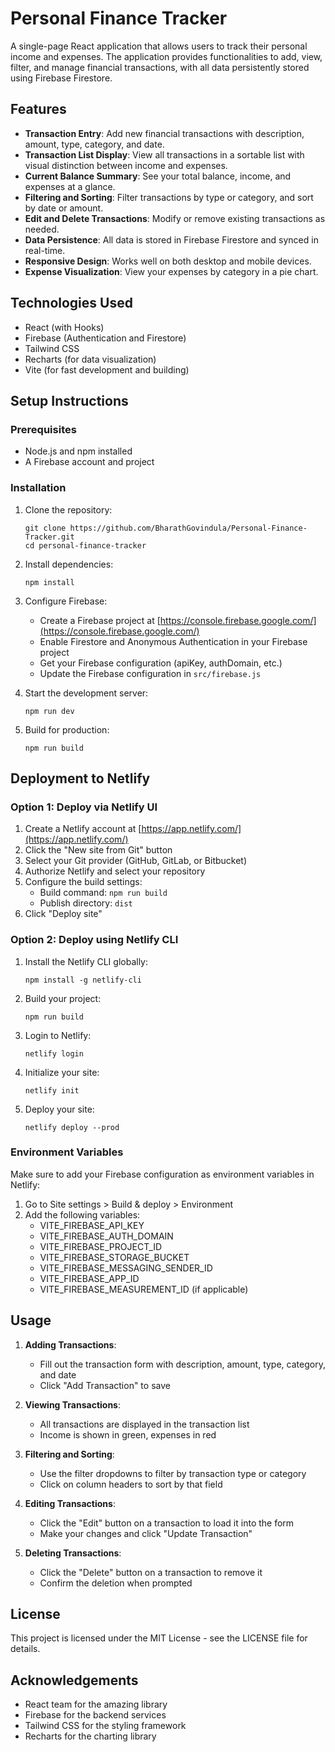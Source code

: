 # Personal Finance Tracker

A single-page React application that allows users to track their personal income and expenses. The application provides functionalities to add, view, filter, and manage financial transactions, with all data persistently stored using Firebase Firestore.

## Features

- **Transaction Entry**: Add new financial transactions with description, amount, type, category, and date.
- **Transaction List Display**: View all transactions in a sortable list with visual distinction between income and expenses.
- **Current Balance Summary**: See your total balance, income, and expenses at a glance.
- **Filtering and Sorting**: Filter transactions by type or category, and sort by date or amount.
- **Edit and Delete Transactions**: Modify or remove existing transactions as needed.
- **Data Persistence**: All data is stored in Firebase Firestore and synced in real-time.
- **Responsive Design**: Works well on both desktop and mobile devices.
- **Expense Visualization**: View your expenses by category in a pie chart.

## Technologies Used

- React (with Hooks)
- Firebase (Authentication and Firestore)
- Tailwind CSS
- Recharts (for data visualization)
- Vite (for fast development and building)

## Setup Instructions

### Prerequisites

- Node.js and npm installed
- A Firebase account and project

### Installation

1. Clone the repository:
   ```
   git clone https://github.com/BharathGovindula/Personal-Finance-Tracker.git
   cd personal-finance-tracker
   ```

2. Install dependencies:
   ```
   npm install
   ```

3. Configure Firebase:
   - Create a Firebase project at [https://console.firebase.google.com/](https://console.firebase.google.com/)
   - Enable Firestore and Anonymous Authentication in your Firebase project
   - Get your Firebase configuration (apiKey, authDomain, etc.)
   - Update the Firebase configuration in `src/firebase.js`

4. Start the development server:
   ```
   npm run dev
   ```

5. Build for production:
   ```
   npm run build
   ```

## Deployment to Netlify

### Option 1: Deploy via Netlify UI

1. Create a Netlify account at [https://app.netlify.com/](https://app.netlify.com/)
2. Click the "New site from Git" button
3. Select your Git provider (GitHub, GitLab, or Bitbucket)
4. Authorize Netlify and select your repository
5. Configure the build settings:
   - Build command: `npm run build`
   - Publish directory: `dist`
6. Click "Deploy site"

### Option 2: Deploy using Netlify CLI

1. Install the Netlify CLI globally:
   ```
   npm install -g netlify-cli
   ```
2. Build your project:
   ```
   npm run build
   ```
3. Login to Netlify:
   ```
   netlify login
   ```
4. Initialize your site:
   ```
   netlify init
   ```
5. Deploy your site:
   ```
   netlify deploy --prod
   ```

### Environment Variables

Make sure to add your Firebase configuration as environment variables in Netlify:

1. Go to Site settings > Build & deploy > Environment
2. Add the following variables:
   - VITE_FIREBASE_API_KEY
   - VITE_FIREBASE_AUTH_DOMAIN
   - VITE_FIREBASE_PROJECT_ID
   - VITE_FIREBASE_STORAGE_BUCKET
   - VITE_FIREBASE_MESSAGING_SENDER_ID
   - VITE_FIREBASE_APP_ID
   - VITE_FIREBASE_MEASUREMENT_ID (if applicable)

## Usage

1. **Adding Transactions**:
   - Fill out the transaction form with description, amount, type, category, and date
   - Click "Add Transaction" to save

2. **Viewing Transactions**:
   - All transactions are displayed in the transaction list
   - Income is shown in green, expenses in red

3. **Filtering and Sorting**:
   - Use the filter dropdowns to filter by transaction type or category
   - Click on column headers to sort by that field

4. **Editing Transactions**:
   - Click the "Edit" button on a transaction to load it into the form
   - Make your changes and click "Update Transaction"

5. **Deleting Transactions**:
   - Click the "Delete" button on a transaction to remove it
   - Confirm the deletion when prompted

## License

This project is licensed under the MIT License - see the LICENSE file for details.

## Acknowledgements

- React team for the amazing library
- Firebase for the backend services
- Tailwind CSS for the styling framework
- Recharts for the charting library
